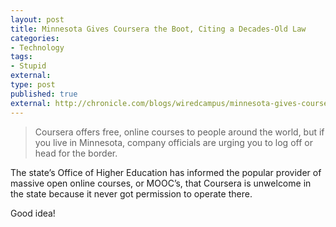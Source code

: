 ```yaml
---
layout: post
title: Minnesota Gives Coursera the Boot, Citing a Decades-Old Law
categories:
- Technology
tags:
- Stupid
external:
type: post
published: true
external: http://chronicle.com/blogs/wiredcampus/minnesota-gives-coursera-the-boot-citing-a-decades-old-law/40542
---
```


>Coursera offers free, online courses to people around the world, but if you live in Minnesota, company officials are urging you to log off or head for the border.  
  
The state’s Office of Higher Education has informed the popular provider of massive open online courses, or MOOC’s, that Coursera is unwelcome in the state because it never got permission to operate there.

Good idea!
